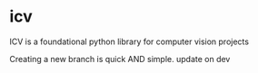 # icv

ICV is a foundational python library for computer vision projects

Creating a new branch is quick AND simple.
update on dev
